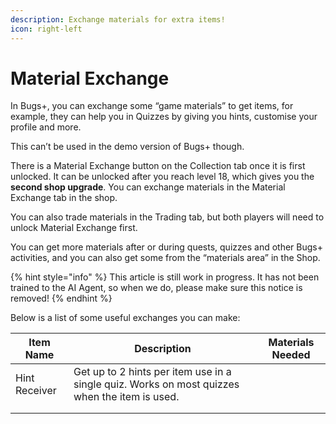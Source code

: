 ```yaml
---
description: Exchange materials for extra items!
icon: right-left
---
```


# Material Exchange

In Bugs+, you can exchange some “game materials” to get items, for example, they can help you in Quizzes by giving you hints, customise your profile and more.

This can’t be used in the demo version of Bugs+ though.

There is a Material Exchange button on the Collection tab once it is first unlocked. It can be unlocked after you reach level 18, which gives you the **second shop upgrade**. You can exchange materials in the Material Exchange tab in the shop.

You can also trade materials in the Trading tab, but both players will need to unlock Material Exchange first.

You can get more materials after or during quests, quizzes and other Bugs+ activities, and you can also get some from the “materials area” in the Shop.

{% hint style="info" %}
This article is still work in progress. It has not been trained to the AI Agent, so when we do, please make sure this notice is removed!
{% endhint %}

Below is a list of some useful exchanges you can make:

| Item Name     | Description                                                                                   | Materials Needed |
| ------------- | --------------------------------------------------------------------------------------------- | ---------------- |
| Hint Receiver | Get up to 2 hints per item use in a single quiz. Works on most quizzes when the item is used. |                  |
|               |                                                                                               |                  |
|               |                                                                                               |                  |
